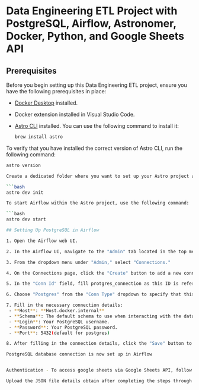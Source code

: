 # Data Engineering ETL Project with PostgreSQL, Airflow, Astronomer, Docker, Python, and Google Sheets API

## Prerequisites

Before you begin setting up this Data Engineering ETL project, ensure you have the following prerequisites in place:

- [Docker Desktop](https://www.docker.com/products/docker-desktop) installed.
- Docker extension installed in Visual Studio Code.
- [Astro CLI](https://www.astronomer.io/docs/cloud/stable/develop/cli-quickstart) installed. You can use the following command to install it:

  ```bash
  brew install astro

To verify that you have installed the correct version of Astro CLI, run the following command:

  ```bash
  astro version

Create a dedicated folder where you want to set up your Astro project and initialize it by running the following command:

```bash
astro dev init

To start Airflow within the Astro project, use the following command:

```bash
astro dev start

## Setting Up PostgreSQL in Airflow

1. Open the Airflow web UI.

2. In the Airflow UI, navigate to the "Admin" tab located in the top menu.

3. From the dropdown menu under "Admin," select "Connections."

4. On the Connections page, click the "Create" button to add a new connection.

5. In the "Conn Id" field, fill protgres_connection as this ID is referenced in the connection in the DAGs and scripts.

6. Choose "Postgres" from the "Conn Type" dropdown to specify that this connection is for PostgreSQL.

7. Fill in the necessary connection details:
   - **Host**: **Host.docker.internal**
   - **Schema**: The default schema to use when interacting with the database.
   - **Login**: Your PostgreSQL username.
   - **Password**: Your PostgreSQL password.
   - **Port**: 5432(default for postgres)

8. After filling in the connection details, click the "Save" button to create the connection.

PostgreSQL database connection is now set up in Airflow


Authentication - To access google sheets via Google Sheets API, follow the steps in the link - https://docs.gspread.org/en/latest/oauth2.html#enable-api-access-for-a-project

Upload the JSON file details obtain after completing the steps through the link to secrets/airflow-poc-403917-e3d99f34c1f6.json file

